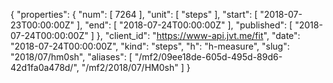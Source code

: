 {
  "properties": {
    "num": [
      7264
    ],
    "unit": [
      "steps"
    ],
    "start": [
      "2018-07-23T00:00:00Z"
    ],
    "end": [
      "2018-07-24T00:00:00Z"
    ],
    "published": [
      "2018-07-24T00:00:00Z"
    ]
  },
  "client_id": "https://www-api.jvt.me/fit",
  "date": "2018-07-24T00:00:00Z",
  "kind": "steps",
  "h": "h-measure",
  "slug": "2018/07/hm0sh",
  "aliases": [
    "/mf2/09ee18de-605d-495d-89d6-42d1fa0a478d/",
    "/mf2/2018/07/HM0sh"
  ]
}
